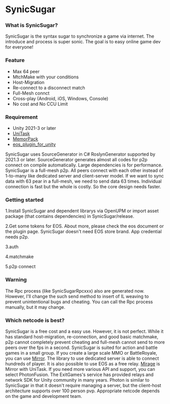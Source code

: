 # SynicSugar
### What is SynicSugar?
SynicSugar is the syntax sugar to synchronize a game via internet. The introduce and process is super sonic. The  goal is to easy online game dev for everyone!

### Feature
- Max 64 peer
- MtchMake with your conditions
- Host-Migration
- Re-connect to a disconnect match
- Full-Mesh connct 
- Cross-play (Android, iOS, Windows, Console)
- No cost and No CCU Limit

### Requirement
- Unity 2021-3 or later
- [UniTask](https://github.com/Cysharp/UniTask)
- [MemorPack](https://github.com/Cysharp/MemoryPack)
- [eos_plugin_for_unity](https://github.com/PlayEveryWare/eos_plugin_for_unity)

 SynicSugar uses SourceGenerator in C# RoslynGenerator supported by 2021.3 or later. SourceGenerator generates almost all codes for p2p connect on compile automatically.
 Large dependencies is for performance. SynicSugar is a full-mesh p2p. All peers connect with each other instead of 1-to-many like dedicated server and client-server model. If we want to sync data with 63 pear in a full-mesh, we need to send data 63 times. Individual connection is fast but the whole is costly. So the core design needs faster.

### Getting started
1.Install SynicSugar and dependent librarys via OpenUPM or import asset package (that contains dependencies)  in SynicSugar/release.

2.Get some tokens for EOS. About more, please check the eos document or the plugin page. SynicSugar doesn't need EOS store brand. App credential needs p2p.

3.auth

4.matchmake

5.p2p connect

### Warning
The Rpc process (like SynicSugarRpcxxx) also are generated now. However, I'll change the such send method to insert of IL weaving to prevent unintentional bugs and cheating. You can call the Rpc process manually, but it may change.

### Which netcode is best?
SynicSugar is a free cost and a easy use. However, it is not perfect. 
While it has standard host-migration, re-connection, and good basic matchmake, p2p cannot completely prevent cheating and full-mesh cannot send to more peers over the fps in a second. SynicSugar is suited for action and battle games in a small group.
If you create a large scale MMO or BattleRoyale, you can use [Mirror](https://github.com/MirrorNetworking/Mirror). The library to use dedicated server is able to connect hundreds of player. It is also possible to use EOS as a free relay. [Mirage](https://github.com/MirageNet/Mirage) is Mirror with UniTask.
If you need more various API and support, you can select PhotonFusion. The ExitGames's service has provided relays and network SDK for Unity community in many years. Photon is similar to SynicSugar in that it doesn't require managing a server, but the client-host architecture supports over 100 person pvp.
Appropriate netcode depends on the game and development team.
